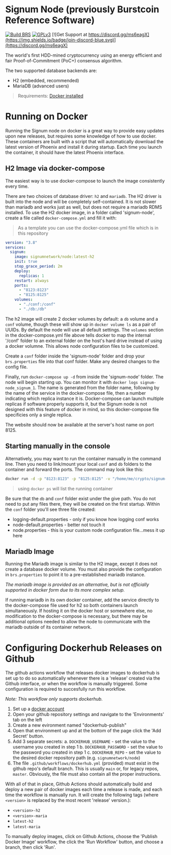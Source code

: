 # Signum Node (previously Burstcoin Reference Software)
[![Build BRS](https://github.com/burst-apps-team/burstcoin/actions/workflows/build.yml/badge.svg)](https://github.com/burst-apps-team/burstcoin/actions/workflows/build.yml)
[![GPLv3](https://img.shields.io/badge/license-GPLv3-blue.svg)](LICENSE.txt)
[![Get Support at https://discord.gg/ms6eagX](https://img.shields.io/badge/join-discord-blue.svg)](https://discord.gg/ms6eagX)

The world's first HDD-mined cryptocurrency using an energy efficient
and fair Proof-of-Commitment (PoC+) consensus algorithm.

The two supported database backends are:

- H2 (embedded, recommended)
- MariaDB (advanced users)

> Requirements: [Docker installed](https://docs.docker.com/engine/install/)

# Running on Docker
Running the Signum node on docker is a great way to provide easy updates upon new releases, but requires some knowledge of how to use docker.
These containers are built with a script that will automatically download the latest version of Phoenix and install it during startup. 
Each time you launch the container, it should have the latest Phoenix interface.

## H2 Image via docker-compose
The easiest way is to use docker-compose to launch the image consistently every time.

There are two choices of database driver: `h2` and `mariadb`. The H2 driver is built into the node and will be completely self-contained.
It is not slower than mariadb and works just as well, but does not require a mariadb RDMS installed.
To use the H2 docker image, in a folder called 'signum-node', create a file called `docker-compose.yml` and fill it with:

> As a template you can use the docker-compose.yml file which is in this repository

```yml
version: "3.8"
services:
  signum:
    image: signumnetwork/node:latest-h2
    init: true
    stop_grace_period: 2m
    deploy:
      replicas: 1
    restart: always
    ports:
      - "8123:8123"
      - "8125:8125"
    volumes:
      - "./conf:/conf"
      - "./db:/db"
```

The h2 image will create 2 docker volumes by default: a `db` volume and a `conf` volume, though these will show up in `docker volume ls` as a pair of UUIDs. 
By default the node will use all default settings. The `volumes` section in the docker-compose.yml file above tells docker to map the internal '/conf' folder to an external folder on the host's hard drive instead of using a docker volumne. This allows node configuration files to be customized.

Create a `conf` folder inside the 'signum-node' folder and drop your `brs.properties` file into that conf folder. Make any desired changes to the config file.

Finally, run `docker-compose up -d` from inside the 'signum-node' folder. The node will begin starting up. You can monitor it with `docker logs signum-node_signum_1`. The name is generated from the folder name, following by the name of the service in the docker-compose file, then a number indicating which replica instance it is. Docker-compose can launch multiple replicas if software properly supports it, but the Signum node is not designed with this feature of docker in mind, so this docker-compose file specificies only a single replica.

The website should now be available at the server's host name on port 8125.

## Starting manually in the console

Alternatively, you may want to run the container manually in the command line. Then you need to link/mount your local `conf` and `db` folders to the container and forward the ports.
The command may look like this:

```bash
docker run -d -p "8123:8123" -p "8125:8125" -v "/home/me/crypto/signum-node/db:/db" -v "/home/me/crypto/signum-node/conf:/conf" signumnetwork/node:latest-h2
```

> using `docker ps` will list the running container 

Be sure that the `db` and `conf` folder exist under the give path. You do not need to put any files there, they will be created on the first startup.
Within the `conf` folder you'll see three file created:

- logging-default.properties - only if you know how logging conf works
- node-default.properties - better not touch it
- node.properties - this is your custom node configuration file...mess it up here


## Mariadb Image
Running the Mariadb image is similar to the H2 image, except it does not create a database docker volume. You must also provide the configuration in `brs.properties` to point it to a pre-established mariadb instance.

*The mariadb image is provided as an alternative, but is not officially supported in docker form due to its more complex setup.*

If running mariadb in its own docker container, add the service directly to the docker-compose file used for h2 so both containers launch simultaneously. If hosting it on the docker host or somewhere else, no modification to the docker-compose is necessary, but there may be additional options needed to allow the node to communicate with the mariadb outside of its container network.

# Configuring Dockerhub Releases on Github
The github actions workflow that releases docker images to dockerhub is set up to do so automatically whenever there is a 'release' created via the Github interface, or when the workflow is manually triggered. Some configuration is required to succesfully run this workflow.

*Note: This workflow only supports dockerhub.*

1. Set up a [docker account][docker-signup]
2. Open your github repository settings and navigate to the 'Environments' tab on the left
3. Create a new evironment named "dockerhub-publish"
4. Open that environment up and at the bottom of the page click the 'Add Secret' button.
5. Add 3 separate secrets:
    a. `DOCKERHUB_USERNAME` - set the value to the username you created in step 1
    b. `DOCKERHUB_PASSWORD` - set the value to the password you created in step 1
    c. `DOCKERHUB_REPO` - set the value to the desired docker repository path (e.g. `signumnetwork/node`)
6. The file `.github/workflows/dockerhub.yml` (provided) must exist in the github repo's default branch. This is usually `main` or, for legacy repos, `master`. Obviously, the file must also contain all the proper instructions.

With all of that in place, Github Actions should automatically build and deploy a new pair of docker images each time a release is made, and each time the workflow is manually run. It will create the following tags (where `<version>` is replaced by the most recent 'release' version.):

* `<version>-h2`
* `<version>-maria`
* `latest-h2`
* `latest-maria`

To manually deploy images, click on Github Actions, choose the 'Publish Docker Image' workflow, the click the 'Run Workflow' button, and choose a branch, then click 'Run'.


[docker-signup]: https://hub.docker.com/signup "Docker Signup"
